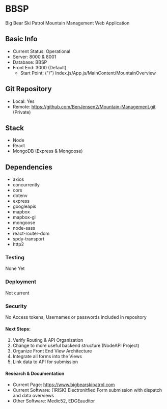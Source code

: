 # BBSP
Big Bear Ski Patrol Mountain Management Web Application

## Basic Info
- Current Status: Operational
- Server: 8000 & 8001
- Database: BBSP
- Front End: 3000 (Default)
  - Start Point: ("/") Index.js/App.js/MainContent/MountainOverview

## Git Repository
- Local: Yes
- Remote: https://github.com/BenJensen2/Mountain-Management.git (Private)

## Stack
- Node
- React
- MongoDB (Express & Mongoose)

## Dependencies
- axios
- concurrently
- cors
- dotenv
- express
- googleapis
- mapbox
- mapbox-gl
- mongoose
- node-sass
- react-router-dom
- spdy-transport
- http2

### Testing
None Yet

### Deployment
Not current

### Security
No Access tokens, Usernames or passwords included in repository

#### Next Steps:
1. Verify Routing & API Organization
2. Change to more useful backend structure (NodeAPI Project)
2. Organize Front End View Architecture
3. Integrate all forms into the Views
4. Link data to API for submission

#### Research & Documentation
- Current Page: https://www.bigbearskipatrol.com
- Current Software: (1RISK) Electronitfied Form submission with dispatch and data overviews
- Other Software: Medic52, EDGEauditor







